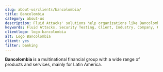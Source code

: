 ```yaml
---
slug: about-us/clients/bancolombia/
title: Bancolombia
category: about-us
description: Fluid Attacks' solutions help organizations like Bancolombia to identify security vulnerabilities in their systems and manage their attack surfaces.
keywords: Fluid Attacks, Security Testing, Client, Industry, Company, Organization, Pentesting, Ethical Hacking, Bancolombia
clientlogo: logo-bancolombia
alt: Logo Bancolombia
client: yes
filter: banking
---
```


**Bancolombia** is a multinational financial group
with a wide range of products and services,
mainly for Latin America.
